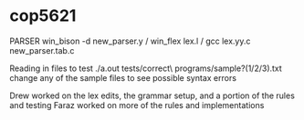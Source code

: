 # cop5621
PARSER
  win_bison -d new_parser.y /
  win_flex lex.l /
  gcc lex.yy.c new_parser.tab.c
  
  Reading in files to test
    ./a.out tests/correct\ programs/sample?(1/2/3).txt
    change any of the sample files to see possible syntax errors
  
    
  Drew worked on the lex edits, the grammar setup, and a portion of the rules and testing
  Faraz worked on more of the rules and implementations
